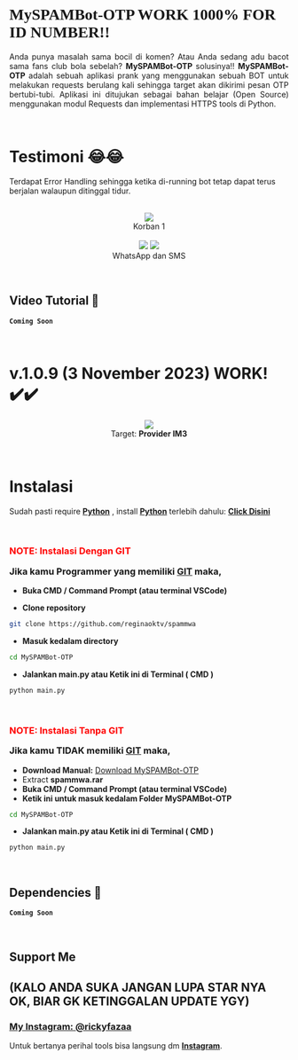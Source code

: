 # <a style="font-family:cursive">MySPAMBot-OTP WORK 1000% FOR ID NUMBER!!</a>
<p align="justify">Anda punya masalah sama bocil di komen? Atau Anda sedang adu bacot sama fans club bola sebelah? <b>MySPAMBot-OTP</b> solusinya!! <b>MySPAMBot-OTP</b> adalah sebuah aplikasi prank yang menggunakan sebuah BOT untuk melakukan requests berulang kali sehingga target akan dikirimi pesan OTP bertubi-tubi. Aplikasi ini ditujukan sebagai bahan belajar (Open Source) menggunakan modul Requests dan implementasi HTTPS tools di Python.</p>
<br>

# Testimoni 😂😂
Terdapat Error Handling sehingga ketika di-running bot tetap dapat terus berjalan walaupun ditinggal tidur. 
<p align="center">
    <br>
    <a>
        <img src="https://telegra.ph/file/6a51a8a9776c4d36a406e.png">
    </a><br>
    Korban 1<br> <br>
    <a>
        <img src="https://telegra.ph/file/517f5077ff6ec3b8da592.png">
        <img src="https://telegra.ph/file/164309a8ba0868fcce538.png">
    </a><br>
    WhatsApp dan SMS    
</p>
<br>


## Video Tutorial 🚀
**`Coming Soon`**

<br>


# v.1.0.9 (**3 November 2023**) WORK! ✔️✔️
<p align="center">
    <a>
        <img src="https://telegra.ph/file/9a0918ad39ddc8efd986e.png">
    </a><br>
    Target: <b>Provider IM3</b> 
</p>
<br>

# Instalasi
Sudah pasti require <b>[Python](https://www.python.org/downloads/)</b> , install <b>[Python](https://www.python.org/downloads/)</b> terlebih dahulu: <b>[Click Disini](https://www.python.org/downloads/)</b>

<br>

### <p style="color:red">NOTE: Instalasi Dengan GIT</p> Jika kamu Programmer yang memiliki [GIT](https://git-scm.com/downloads) maka,

- **Buka CMD / Command Prompt (atau terminal VSCode)**

- **Clone repository**
```bash
git clone https://github.com/reginaoktv/spammwa
```
- **Masuk kedalam directory**
```sh
cd MySPAMBot-OTP
```
- **Jalankan main.py atau Ketik ini di Terminal ( CMD )**
```bash
python main.py
```
<br>

### <p style="color:red">NOTE: Instalasi Tanpa GIT</p> Jika kamu **TIDAK** memiliki [GIT](https://git-scm.com/downloads) maka,
- **Download Manual:**
[Download MySPAMBot-OTP](https://github.com/reginaoktv/spammwa) <br>
- Extract **spammwa.rar**
- **Buka CMD / Command Prompt (atau terminal VSCode)**
- **Ketik ini untuk masuk kedalam Folder MySPAMBot-OTP**
```sh
cd MySPAMBot-OTP
```
- **Jalankan main.py atau Ketik ini di Terminal ( CMD )**
```bash
python main.py
```
<br>

## Dependencies 🚀
**`Coming Soon`**
<br>

<br>


## Support Me 
## (KALO ANDA SUKA JANGAN LUPA STAR NYA OK, BIAR GK KETINGGALAN UPDATE YGY)
### [**My Instagram: @rickyfazaa**](https://www.instagram.com/andrashlssy_)    
Untuk bertanya perihal tools bisa langsung dm [**Instagram**](https://www.instagram.com/andrashlssy_).
